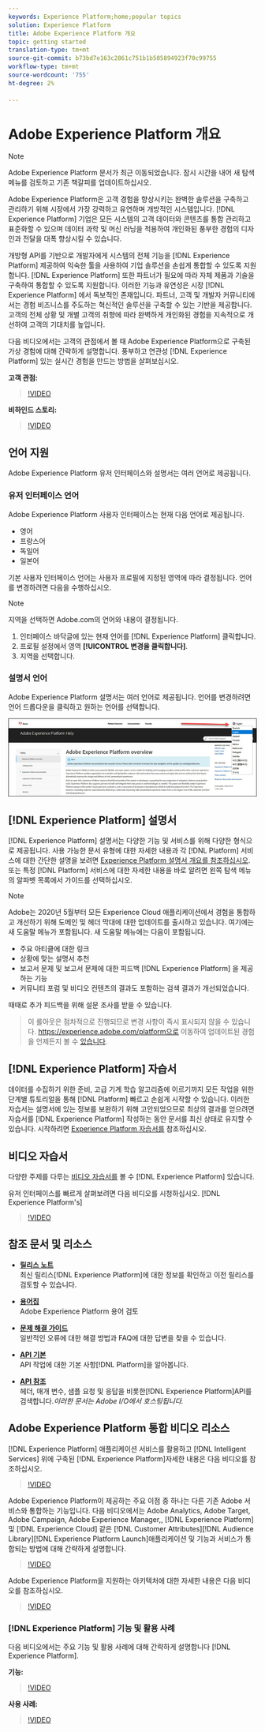 ```yaml
---
keywords: Experience Platform;home;popular topics
solution: Experience Platform
title: Adobe Experience Platform 개요
topic: getting started
translation-type: tm+mt
source-git-commit: b73bd7e163c2861c751b1b505894923f70c99755
workflow-type: tm+mt
source-wordcount: '755'
ht-degree: 2%

---
```



# Adobe Experience Platform 개요

>[!NOTE]
>
>Adobe Experience Platform 문서가 최근 이동되었습니다. 잠시 시간을 내어 새 탐색 메뉴를 검토하고 기존 책갈피를 업데이트하십시오.

Adobe Experience Platform은 고객 경험을 향상시키는 완벽한 솔루션을 구축하고 관리하기 위해 시장에서 가장 강력하고 유연하며 개방적인 시스템입니다. [!DNL Experience Platform] 기업은 모든 시스템의 고객 데이터와 콘텐츠를 통합 관리하고 표준화할 수 있으며 데이터 과학 및 머신 러닝을 적용하여 개인화된 풍부한 경험의 디자인과 전달을 대폭 향상시킬 수 있습니다.

개방형 API를 기반으로 개발자에게 시스템의 전체 기능을 [!DNL Experience Platform] 제공하여 익숙한 툴을 사용하여 기업 솔루션을 손쉽게 통합할 수 있도록 지원합니다. [!DNL Experience Platform] 또한 파트너가 필요에 따라 자체 제품과 기술을 구축하여 통합할 수 있도록 지원합니다. 이러한 기능과 유연성은 시장 [!DNL Experience Platform] 에서 독보적인 존재입니다. 파트너, 고객 및 개발자 커뮤니티에서는 경험 비즈니스를 주도하는 혁신적인 솔루션을 구축할 수 있는 기반을 제공합니다. 고객의 전체 상황 및 개별 고객의 취향에 따라 완벽하게 개인화된 경험을 지속적으로 개선하여 고객의 기대치를 높입니다.

다음 비디오에서는 고객의 관점에서 볼 때 Adobe Experience Platform으로 구축된 가상 경험에 대해 간략하게 설명합니다. 풍부하고 연관성 [!DNL Experience Platform] 있는 실시간 경험을 만드는 방법을 살펴보십시오.

**고객 관점:**

>[!VIDEO](https://video.tv.adobe.com/v/27361?quality=12&learn=on)

**비하인드 스토리:**

>[!VIDEO](https://video.tv.adobe.com/v/28144?quality=12&learn=on)

## 언어 지원

Adobe Experience Platform 유저 인터페이스와 설명서는 여러 언어로 제공됩니다.

### 유저 인터페이스 언어

Adobe Experience Platform 사용자 인터페이스는 현재 다음 언어로 제공됩니다.

* 영어
* 프랑스어
* 독일어
* 일본어

기본 사용자 인터페이스 언어는 사용자 프로필에 지정된 영역에 따라 결정됩니다. 언어를 변경하려면 다음을 수행하십시오.

>[!NOTE]
>
> 지역을 선택하면 Adobe.com의 언어와 내용이 결정됩니다.

1. 인터페이스 바닥글에 있는 현재 언어를 [!DNL Experience Platform] 클릭합니다.
2. 프로필 설정에서 영역 **[!UICONTROL 변경을 클릭합니다]**.
3. 지역을 선택합니다.

### 설명서 언어

Adobe Experience Platform 설명서는 여러 언어로 제공됩니다. 언어를 변경하려면 언어 드롭다운을 클릭하고 원하는 언어를 선택합니다.

![image](assets/lang.jpg)

## [!DNL Experience Platform] 설명서

[!DNL Experience Platform] 설명서는 다양한 기능 및 서비스를 위해 다양한 형식으로 제공됩니다. 사용 가능한 문서 유형에 대한 자세한 내용과 각 [!DNL Platform] 서비스에 대한 간단한 설명을 보려면 [Experience Platform 설명서 개요를 참조하십시오](documentation/overview.md). 또는 특정 [!DNL Platform] 서비스에 대한 자세한 내용을 바로 알려면 왼쪽 탐색 메뉴의 알파벳 목록에서 가이드를 선택하십시오.

>[!NOTE]
>
>Adobe는 2020년 5월부터 모든 Experience Cloud 애플리케이션에서 경험을 통합하고 개선하기 위해 도메인 및 헤더 막대에 대한 업데이트를 출시하고 있습니다. 여기에는 새 도움말 메뉴가 포함됩니다. 새 도움말 메뉴에는 다음이 포함됩니다.
>
>* 주요 아티클에 대한 링크
>* 상황에 맞는 설명서 추천
>* 보고서 문제 및 보고서 문제에 대한 피드백 [!DNL Experience Platform] 을 제공하는 기능
>* 커뮤니티 포럼 및 비디오 컨텐츠의 결과도 포함하는 검색 결과가 개선되었습니다.

>
> 
때때로 추가 피드백을 위해 설문 조사를 받을 수 있습니다.
>
>이 롤아웃은 점차적으로 진행되므로 변경 사항이 즉시 표시되지 않을 수 있습니다. https://experience.adobe.com/platform으로 이동하여 업데이트된 경험을 언제든지 볼 수 [있습니다](https://experience.adobe.com/platform).

## [!DNL Experience Platform] 자습서

데이터를 수집하기 위한 준비, 고급 기계 학습 알고리즘에 이르기까지 모든 작업을 위한 단계별 튜토리얼을 통해 [!DNL Platform] 빠르고 손쉽게 시작할 수 있습니다. 이러한 자습서는 설명서에 있는 정보를 보완하기 위해 고안되었으므로 최상의 결과를 얻으려면 자습서를 [!DNL Experience Platform] 작성하는 동안 문서를 최신 상태로 유지할 수 있습니다. 시작하려면 [Experience Platform 자습서를](../tutorials/home.md) 참조하십시오.

## 비디오 자습서

다양한 주제를 다루는 [비디오 자습서를](https://docs.adobe.com/content/help/en/platform-learn/tutorials/overview.html) 볼 수 [!DNL Experience Platform] 있습니다.

유저 인터페이스를 빠르게 살펴보려면 다음 비디오를 시청하십시오. [!DNL Experience Platform's]

>[!VIDEO](https://video.tv.adobe.com/v/32792?quality=12&learn=on)

## 참조 문서 및 리소스

* [**릴리스 노트&#x200B;**](../release-notes/latest/latest.md)<br/>최신 릴리스[!DNL Experience Platform]에 대한 정보를 확인하고 이전 릴리스를 검토할 수 있습니다.

* [**용어집&#x200B;**](glossary.md)<br/>Adobe Experience Platform 용어 검토

* [**문제 해결 가이드&#x200B;**](troubleshooting.md)<br/>일반적인 오류에 대한 해결 방법과 FAQ에 대한 답변을 찾을 수 있습니다.

* [**API 기본&#x200B;**](api-fundamentals.md)<br/>API 작업에 대한 기본 사항[!DNL Platform]을 알아봅니다.

* [**API 참조&#x200B;**](https://www.adobe.io/apis/experienceplatform/home/api-reference.html)<br/>헤더, 매개 변수, 샘플 요청 및 응답을 비롯한[!DNL Experience Platform]API를 검색합니다.*이러한 문서는 Adobe I/O에서 호스팅됩니다.*

## Adobe Experience Platform 통합 비디오 리소스

[!DNL Experience Platform] 애플리케이션 서비스를 활용하고 [!DNL Intelligent Services] 위에 구축된 [!DNL Experience Platform]자세한 내용은 다음 비디오를 참조하십시오.

>[!VIDEO](https://video.tv.adobe.com/v/32554?quality=12&learn=on)

Adobe Experience Platform이 제공하는 주요 이점 중 하나는 다른 기존 Adobe 서비스와 통합하는 기능입니다. 다음 비디오에서는 Adobe Analytics, Adobe Target, Adobe Campaign, Adobe Experience Manager,, [!DNL Experience Platform] 및 [!DNL Experience Cloud] 같은 [!DNL Customer Attributes][!DNL Audience Library][!DNL Experience Platform Launch]애플리케이션 및 기능과 서비스가 통합되는 방법에 대해 간략하게 설명합니다.

>[!VIDEO](https://video.tv.adobe.com/v/32553?quality=12&learn=on)

Adobe Experience Platform을 지원하는 아키텍처에 대한 자세한 내용은 다음 비디오를 참조하십시오.

>[!VIDEO](https://video.tv.adobe.com/v/32456?quality=12&learn=on)

### [!DNL Experience Platform] 기능 및 활용 사례

다음 비디오에서는 주요 기능 및 활용 사례에 대해 간략하게 설명합니다 [!DNL Experience Platform].

**기능:**

>[!VIDEO](https://video.tv.adobe.com/v/32502?quality=12&learn=on)

**사용 사례:**

>[!VIDEO](https://video.tv.adobe.com/v/32806?quality=12&learn=on)









<!-- 
## What's New

* **[Privacy management](https://helpx.adobe.com/campaign/kb/campaign-privacy.html)**<br/>
Learn about the tools provided by Adobe Campaign to help you with your Privacy compliance.

* **[Delivery best pratices](https://helpx.adobe.com/campaign/kb/delivery-best-practices.html)**<br/>
Learn more on best practices related to delivery design and sending.

* **[Email designer](designing/using/designing-content-in-adobe-campaign.md)**<br/>
Consult the reorganized Email Designer documentation.

* **[Campaign Standard Mobile guide](https://helpx.adobe.com/campaign/kb/acs-mobile.html)**<br/>
Learn more about general guidelines for mobile deliveries.

[Click here for more updates](rn/using/documentation-updates.md)

## Top pages

 <table>
<tr>
  <td valign="top">
    <a href="administration/using/about-access-management.md">
      <img alt="Roles" src="start/using/assets/roles.png"/>
    </a>
    <div>
    <a href="administration/using/about-access-management.md"><strong>Roles and security groups</strong></a>
    </div>
    <em>Learn how to define permissions and assign roles to Campaign users.</em>
    <br>
  </td>
  <td valign="top">
    <a href="designing/using/designing-content-in-adobe-campaign.md">
      <img alt="Designer" src="start/using/assets/design.png" />
    </a>
    <div>
    <a href="designing/using/designing-content-in-adobe-campaign.md"><strong>Design an email</strong></a>
    </div>
    <em>Learn how to use the Email Designer to create responsive and personalized emails</em>
    <br>
  </td>
  <td valign="top">
       <img alt="Developers" src="start/using/assets/dev.png" />
    <div>
    <strong>Resources for developers</strong>
    </div>
    <p><em><a href="api/using/about-campaign-standard-apis.md">Adobe Campaign API</a></em></p>
    <p><em><a href="integrating/using/about-adobe-experience-cloud-triggers.md">Adobe Experience Cloud Triggers</a></em></p>
    <br>
  </td>
</tr>
</table>


## Additional Resources

* [Release notes](rn/using/release-notes.md)

* [Control Panel](https://docs.adobe.com/content/help/en/control-panel/using/control-panel-home.html)

* [How-to videos](https://docs.adobe.com/content/help/en/campaign-learn/campaign-standard-tutorials/overview.html)

* [Release Planning guide](https://helpx.adobe.com/campaign/kb/acs-release-planning.html)

* [Deprecated and Removed Features](https://helpx.adobe.com/campaign/kb/acs-deprecated-and-removed-features.html)

* [Technical notes](https://helpx.adobe.com/campaign/kb/acs-article-list.html)

* [Adobe Campaign Standard Implementation guide](https://helpx.adobe.com/campaign/kb/campaign-standard-implementation-guide.html)
 -->
